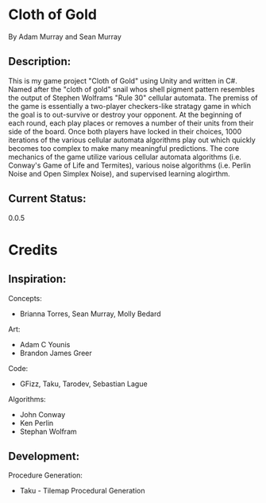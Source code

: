 # Cloth of Gold
By Adam Murray and Sean Murray

## Description:
This is my game project "Cloth of Gold" using Unity and written in C#. Named after the "cloth of gold" snail whos shell pigment pattern resembles the output of Stephen Wolframs "Rule 30" cellular automata. The premiss of the game is essentially a two-player checkers-like stratagy game in which the goal is to out-survive or destroy your opponent. At the beginning of each round, each play places or removes a number of their units from their side of the board. Once both players have locked in their choices, 1000 iterations of the various cellular automata algorithms play out which quickly becomes too complex to make many meaningful predictions. The core mechanics of the game utilize various cellular automata algorithms (i.e. Conway's Game of Life and Termites), various noise algorithms (i.e. Perlin Noise and Open Simplex Noise), and supervised learning alogirthm.

## Current Status:
0.0.5

# Credits
## Inspiration:

Concepts: 
- Brianna Torres, Sean Murray, Molly Bedard

Art:
- Adam C Younis
- Brandon James Greer

Code:
- GFizz, Taku, Tarodev, Sebastian Lague

Algorithms:
- John Conway
- Ken Perlin
- Stephan Wolfram

## Development:

Procedure Generation:
- Taku - Tilemap Procedural Generation
